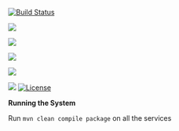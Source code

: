 
[![Build Status](https://travis-ci.org/stackroute/ibm-wave3-quizify.svg?branch=v1.0.1)](https://travis-ci.org/stackroute/ibm-wave3-quizify)

![](https://img.shields.io/codecov/c/github/stackroute/ibm-wave3-quizify.svg?style=flat)

![](https://img.shields.io/snyk/vulnerabilities/github/stackroute/ibm-wave3-quizify.svg?style=popout)

![](https://img.shields.io/github/contributors/stackroute/ibm-wave3-quizify.svg?style=popout)

![](https://img.shields.io/github/last-commit/stackroute/ibm-wave3-quizify.svg?style=popout)

![](https://img.shields.io/github/repo-size/stackroute/ibm-wave3-quizify.svg?style=popout)
[![License](https://img.shields.io/badge/License-Apache%202.0-blue.svg)](https://opensource.org/licenses/Apache-2.0)

****Running the System****

Run ```mvn clean compile package``` on all the services
